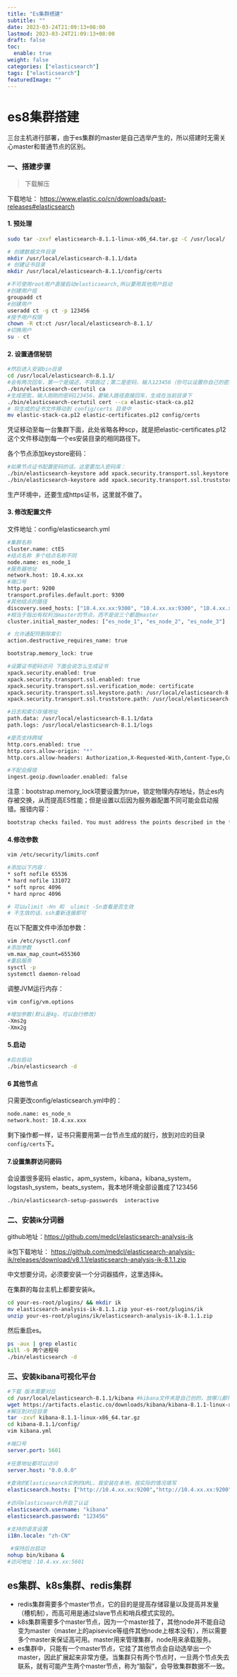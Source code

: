 ```yaml
---
title: "Es集群搭建"
subtitle: ""
date: 2023-03-24T21:09:13+08:00
lastmod: 2023-03-24T21:09:13+08:00
draft: false
toc:
  enable: true
weight: false
categories: ["elasticsearch"]
tags: ["elasticsearch"]
featuredImage: ""
---
```


# es8集群搭建

三台主机进行部署，由于es集群的master是自己选举产生的，所以搭建时无需关心master和普通节点的区别。

### 一、搭建步骤

> 下载解压

下载地址： https://www.elastic.co/cn/downloads/past-releases#elasticsearch

#### 1. 预处理

```bash
sudo tar -zxvf elasticsearch-8.1.1-linux-x86_64.tar.gz -C /usr/local/

# 创建数据文件目录 
mkdir /usr/local/elasticsearch-8.1.1/data 
# 创建证书目录 
mkdir /usr/local/elasticsearch-8.1.1/config/certs

#不可使用root用户直接启动elasticsearch,所以要用其他用户启动
#创建用户组
groupadd ct
#创建用户
useradd ct -g ct -p 123456
#授予用户权限
chown -R ct:ct /usr/local/elasticsearch-8.1.1/
#切换用户
su - ct
```

#### 2. 设置通信秘钥

```bash
#然后进入安装bin目录
cd /usr/local/elasticsearch-8.1.1/
#会有两次回车，第一个是描述，不填跳过；第二是密码，输入123456（你可以设置你自己的密码）
./bin/elasticsearch-certutil ca
#生成密匙，输入刚刚的密码123456，要输入路径直接回车，生成在当前目录下
./bin/elasticsearch-certutil cert --ca elastic-stack-ca.p12
# 将生成的证书文件移动到 config/certs 目录中
mv elastic-stack-ca.p12 elastic-certificates.p12 config/certs
```

凭证移动至每一台集群下面，此处省略各种scp，就是把elastic-certificates.p12这个文件移动到每一个es安装目录的相同路径下。

各个节点添加keystore密码：

```bash
#如果节点证书配置密码的话，这里要加入密码库：
./bin/elasticsearch-keystore add xpack.security.transport.ssl.keystore.secure_password
./bin/elasticsearch-keystore add xpack.security.transport.ssl.truststore.secure_password
```

生产环境中，还要生成https证书，这里就不做了。

#### 3. 修改配置文件

文件地址：config/elasticsearch.yml

```bash
#集群名称
cluster.name: ctES
#结点名称 多个结点名称不同
node.name: es_node_1
#服务器地址
network.host: 10.4.xx.xx
#端口号
http.port: 9200
transport.profiles.default.port: 9300
#其他结点的路径
discovery.seed_hosts: ["10.4.xx.xx:9300", "10.4.xx.xx:9300", "10.4.xx.xx:9300"]
#相当于指出有权利当master的节点，而不是说三个都是master
cluster.initial_master_nodes: ["es_node_1", "es_node_2", "es_node_3"]

# 允许通配符删除索引
action.destructive_requires_name: true

bootstrap.memory_lock: true

#设置证书密码访问 下面会说怎么生成证书
xpack.security.enabled: true
xpack.security.transport.ssl.enabled: true
xpack.security.transport.ssl.verification_mode: certificate
xpack.security.transport.ssl.keystore.path: /usr/local/elasticsearch-8.1.1/config/certs/elastic-certificates.p12
xpack.security.transport.ssl.truststore.path: /usr/local/elasticsearch-8.1.1/config/certs/elastic-certificates.p12

#日志和索引存储地址
path.data: /usr/local/elasticsearch-8.1.1/data
path.logs: /usr/local/elasticsearch-8.1.1/logs

#是否支持跨域
http.cors.enabled: true
http.cors.allow-origin: "*"
http.cors.allow-headers: Authorization,X-Requested-With,Content-Type,Content-Length

#不配会报错
ingest.geoip.downloader.enabled: false
```

注意：bootstrap.memory_lock项要设置为true，锁定物理内存地址，防止es内存被交换，从而提高ES性能；但是设置以后因为服务器配置不同可能会启动报错。报错内容：

```bash
bootstrap checks failed. You must address the points described in the following [1] lines before starting Elasticsearch
```

#### 4.修改参数

```bash
vim /etc/security/limits.conf

#添加以下内容：
* soft nofile 65536
* hard nofile 131072
* soft nproc 4096
* hard nproc 4096

# 可以ulimit -Hn 和  ulimit -Sn查看是否生效
# 不生效的话，ssh重新连接即可
```

在以下配置文件中添加参数：

```bash
vim /etc/sysctl.conf
#添加参数
vm.max_map_count=655360
#重启服务
sysctl -p
systemctl daemon-reload
```

 调整JVM运行内存：

```bash
vim config/vm.options

#增加参数(默认是4g，可以自行修改)
-Xms2g
-Xmx2g
```

#### 5.启动

```bash
#后台启动
./bin/elasticsearch -d
```

#### 6 其他节点

只需更改config/elasticsearch.yml中的：

```bash
node.name: es_node_n
network.host: 10.4.xx.xxx
```

剩下操作都一样，证书只需要用第一台节点生成的就行，放到对应的目录`config/certs`下。

#### 7.设置集群访问密码

会设置很多密码 elastic，apm_system，kibana，kibana_system，logstash_system，beats_system，我本地环境全部设置成了123456

```bash
./bin/elasticsearch-setup-passwords  interactive
```

### 二、安装ik分词器

github地址：https://github.com/medcl/elasticsearch-analysis-ik

ik包下载地址： https://github.com/medcl/elasticsearch-analysis-ik/releases/download/v8.1.1/elasticsearch-analysis-ik-8.1.1.zip

中文想要分词，必须要安装一个分词器插件，这里选择ik。

在集群的每台主机上都要安装ik。

```bash
cd your-es-root/plugins/ && mkdir ik
mv elasticsearch-analysis-ik-8.1.1.zip your-es-root/plugins/ik
unzip your-es-root/plugins/ik/elasticsearch-analysis-ik-8.1.1.zip
```

然后重启es。

```bash
ps -aux | grep elastic
kill -9 两个进程号
./bin/elasticsearch -d
```

### 三、安装kibana可视化平台

```bash
#下载 版本需要对应
cd /usr/local/elasticsearch-8.1.1/kibana #kibana文件夹是自己创的，放哪儿都行
wget https://artifacts.elastic.co/downloads/kibana/kibana-8.1.1-linux-x86_64.tar.gz
#解压到对应目录
tar -zxvf kibana-8.1.1-linux-x86_64.tar.gz
cd kibana-8.1.1/config/
vim kibana.yml
```

```yml
#端口号
server.port: 5601
 
#任意地址都可以访问
server.host: "0.0.0.0"
 
#查询的Elasticsearch实例的URL，我安装在本地，按实际的情况填写
elasticsearch.hosts: ["http://10.4.xx.xx:9200","http://10.4.xx.xx:9200","http://10.4.xx.xx:9200"]
 
#访问elasticsearch开启了认证
elasticsearch.username: "kibana"
elasticsearch.password: "123456"
 
#支持的语言设置
i18n.locale: "zh-CN"
```

```bash
 #保持后台启动
nohup bin/kibana &
#访问地址：10.4.xx.xx:5601
```

## es集群、k8s集群、redis集群

- redis集群需要多个master节点，它的目的是提高存储容量以及提高并发量（槽机制），而高可用是通过slave节点和哨兵模式实现的。
- k8s集群需要多个master节点，因为一个master挂了，其他node并不能自动变为master（master上的apisevice等组件其他node上根本没有），所以需要多个master来保证高可用。master用来管理集群，node用来承载服务。
- es集群中，只能有一个master节点，它挂了其他节点会自动选举出一个master，因此扩展起来非常方便。当集群只有两个节点时，一旦两个节点失去联系，就有可能产生两个master节点，称为“脑裂”，会导致集群数据不一致。






